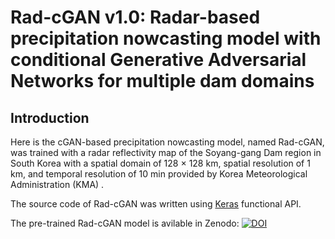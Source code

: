 # Rad-cGAN v1.0: Radar-based precipitation nowcasting model with conditional Generative Adversarial Networks for multiple dam domains



## Introduction

Here is the cGAN-based precipitation nowcasting model, named Rad-cGAN, was trained with a radar reflectivity map of the Soyang-gang Dam region in South Korea with a spatial domain of 128 × 128 km, spatial resolution of 1 km, and temporal resolution of 10 min provided by Korea Meteorological Administration (KMA) .

The source code of Rad-cGAN was written using [Keras](https://keras.io/)  functional API.

The pre-trained Rad-cGAN model is avilable in Zenodo:
[![DOI](https://zenodo.org/badge/DOI/10.5281/zenodo.6459876.svg)](https://doi.org/10.5281/zenodo.6459876)

